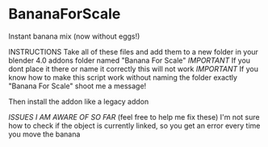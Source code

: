# BananaForScale
Instant banana mix (now without eggs!)

INSTRUCTIONS 
Take all of these files and add them to a new folder in your blender 4.0 addons folder named "Banana For Scale"
*IMPORTANT* If you dont place it there or name it correctly this will not work
*IMPORTANT* If you know how to make this script work without naming the folder exactly "Banana For Scale" shoot me a message!

Then install the addon like a legacy addon

*ISSUES I AM AWARE OF SO FAR*
(feel free to help me fix these)
I'm not sure how to check if the object is currently linked, so you get an error every time you move the banana
